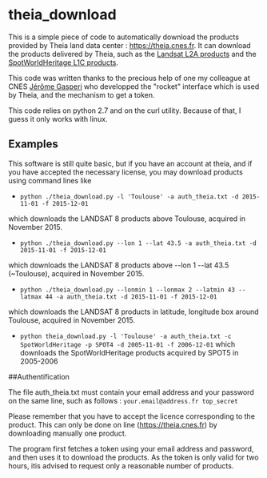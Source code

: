# theia_download

This is a simple piece of code to automatically download the products provided by Theia land data center : https://theia.cnes.fr. It can download the products delivered by Theia, such as the [Landsat L2A products](http://www.cesbio.ups-tlse.fr/multitemp/?page_id=3487) and the [SpotWorldHeritage L1C products](https://www.theia-land.fr/en/projects/spot-world-heritage).

This code was written thanks to the precious help of one my colleague at CNES [Jérôme Gasperi](https://www.linkedin.com/pulse/rocket-earth-your-pocket-gasperi-jerome) who developped the "rocket" interface which is used by Theia, and the mechanism to get a token.

This code relies on python 2.7 and on the curl utility. Because of that, I guess it only works with linux.

## Examples
This software is still quite basic, but if you have an account at theia, and if you have accepted the necessary license, you may download products using command lines like 

- `python ./theia_download.py -l 'Toulouse' -a auth_theia.txt -d 2015-11-01 -f 2015-12-01`

 which downloads the LANDSAT 8 products above Toulouse, acquired in November 2015.

- `python ./theia_download.py --lon 1 --lat 43.5 -a auth_theia.txt -d 2015-11-01 -f 2015-12-01`

 which downloads the LANDSAT 8 products above --lon 1 --lat 43.5 (~Toulouse), acquired in November 2015.

- `python ./theia_download.py --lonmin 1 --lonmax 2 --latmin 43 --latmax 44 -a auth_theia.txt -d 2015-11-01 -f 2015-12-01`

 which downloads the LANDSAT 8 products in latitude, longitude box around Toulouse, acquired in November 2015.


- `python theia_download.py -l 'Toulouse' -a auth_theia.txt -c SpotWorldHeritage -p SPOT4 -d 2005-11-01 -f 2006-12-01`
 which downloads the SpotWorldHeritage products acquired by SPOT5 in 2005-2006

##Authentification 

The file auth_theia.txt must contain your email address and your password on the same line, such as follows :
`your.email@address.fr top_secret`

Please remember that you have to accept the licence corresponding to the product. This can only be done on line (https://theia.cnes.fr) by downloading manually one product.

The program first fetches a token using your email address and password, and then uses it to download the products. As the token is only valid for two hours, itis advised to request only a reasonable number of products. 

